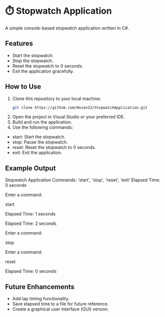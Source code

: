 # ⏱️ Stopwatch Application

A simple console-based stopwatch application written in C#.

## Features
- Start the stopwatch.
- Stop the stopwatch.
- Reset the stopwatch to 0 seconds.
- Exit the application gracefully.

## How to Use
1. Clone this repository to your local machine:
   ```bash
   git clone https://github.com/Hozan13/StopwatchApplication.git
2. Open the project in Visual Studio or your preferred IDE.
3. Build and run the application.
4. Use the following commands:
- start: Start the stopwatch.
- stop: Pause the stopwatch.
- reset: Reset the stopwatch to 0 seconds.
- exit: Exit the application.

## Example Output
Stopwatch Application
Commands: 'start', 'stop', 'reset', 'exit'
Elapsed Time: 0 seconds

Enter a command:

start

Elapsed Time: 1 seconds

Elapsed Time: 2 seconds

Enter a command:

stop

Enter a command:

reset

Elapsed Time: 0 seconds

## Future Enhancements
- Add lap timing functionality.
- Save elapsed time to a file for future reference.
- Create a graphical user interface (GUI) version.
